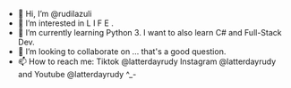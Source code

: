 - 👋 Hi, I’m @rudilazuli
- 👀 I’m interested in L I F E .
- 🌱 I’m currently learning Python 3. I want to also learn C# and Full-Stack Dev.
- 💞️ I’m looking to collaborate on ... that's a good question.
- 📫 How to reach me: Tiktok @latterdayrudy Instagram @latterdayrudy and Youtube @latterdayrudy ^_-

<!---
rudilazuli/rudilazuli is a ✨ special ✨ repository because its `README.md` (this file) appears on your GitHub profile.
You can click the Preview link to take a look at your changes.
--->
